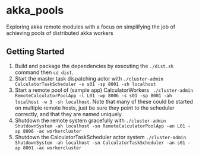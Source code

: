 akka_pools
==========

Exploring akka remote modules with a focus on simplifying the job of achieving pools of distributed akka workers

## Getting Started
1. Build and package the dependencies by executing the ```./dist.sh``` command then ```cd dist```.
2. Start the master task dispatching actor with ```./cluster-admin CalculatorTaskScheduler -s s01 -sp 8001 -sh localhost```
3. Start a remote pool of (sample app) CalculatorWorkers ``` ./cluster-admin RemoteCalculatorPoolApp -l L01 -wp 8006 -s s01 -sp 8001 -ah localhost -w 3 -sh localhost```.  Note that many of these could be started on multiple remote hosts, just be sure they point to the scheduler correctly, and that they are named uniquely.
4. Shutdown the remote system gracefully with ```./cluster-admin ShutdownSystem -ah localhost -sn RemoteCalculatorPoolApp -an L01 -ap 8006 -ac workercluster```
5. Shutdown the CalculatorTaskScheduler actor system ```./cluster-admin ShutdownSystem -ah localhost -sn CalculatorTaskScheduler -an s01 -ap 8001 -ac workercluster```

